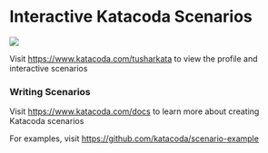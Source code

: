 # Interactive Katacoda Scenarios

[![](http://shields.katacoda.com/katacoda/tusharkata/count.svg)](https://www.katacoda.com/tusharkata "Get your profile on Katacoda.com")

Visit https://www.katacoda.com/tusharkata to view the profile and interactive scenarios

### Writing Scenarios
Visit https://www.katacoda.com/docs to learn more about creating Katacoda scenarios

For examples, visit https://github.com/katacoda/scenario-example
